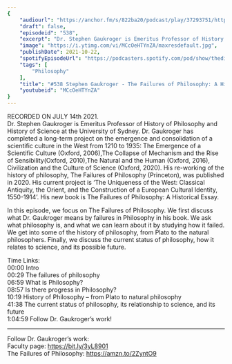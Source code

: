 ```yaml
---
{
	"audiourl": "https://anchor.fm/s/822ba20/podcast/play/37293751/https%3A%2F%2Fd3ctxlq1ktw2nl.cloudfront.net%2Fstaging%2F2021-6-15%2F473e8a2f-f579-7092-8e4a-2e6d328fdb06.m4a",
	"draft": false,
	"episodeid": "538",
	"excerpt": "Dr. Stephen Gaukroger is Emeritus Professor of History of Philosophy and History of Science at the University of Sydney. Dr. Gaukroger has completed a long-term project on the emergence and consolidation of a scientific culture in the West from 1210 to 1935: The Emergence of a Scientific Culture (Oxford, 2006),The Collapse of Mechanism and the Rise of Sensibility(Oxford, 2010),The Natural and the Human (Oxford, 2016), Civilization and the Culture of Science (Oxford, 2020). His re-working of the history of philosophy, The Failures of Philosophy (Princeton), was published in 2020. His current project is ‘The Uniqueness of the West: Classical Antiquity, the Orient, and the Construction of a European Cultural Identity, 1550-1914’. His new book is The Failures of Philosophy: A Historical Essay. ",
	"image": "https://i.ytimg.com/vi/MCcOeHTYnZA/maxresdefault.jpg",
	"publishDate": 2021-10-22,
	"spotifyEpisodeUrl": "https://podcasters.spotify.com/pod/show/thedissenter/episodes/538-Stephen-Gaukroger---The-Failures-of-Philosophy-A-Historical-Essay-e14gk7n",
	"tags": [
		"Philosophy"
	],
	"title": "#538 Stephen Gaukroger - The Failures of Philosophy: A Historical Essay",
	"youtubeid": "MCcOeHTYnZA"
}
---
```

RECORDED ON JULY 14th 2021.  
Dr. Stephen Gaukroger is Emeritus Professor of History of Philosophy and History of Science at the University of Sydney. Dr. Gaukroger has completed a long-term project on the emergence and consolidation of a scientific culture in the West from 1210 to 1935: The Emergence of a Scientific Culture (Oxford, 2006),The Collapse of Mechanism and the Rise of Sensibility(Oxford, 2010),The Natural and the Human (Oxford, 2016), Civilization and the Culture of Science (Oxford, 2020). His re-working of the history of philosophy, The Failures of Philosophy (Princeton), was published in 2020. His current project is ‘The Uniqueness of the West: Classical Antiquity, the Orient, and the Construction of a European Cultural Identity, 1550-1914’. His new book is The Failures of Philosophy: A Historical Essay. 

In this episode, we focus on The Failures of Philosophy. We first discuss what Dr. Gaukroger means by failures in Philosophy in his book. We ask what philosophy is, and what we can learn about it by studying how it failed. We get into some of the history of philosophy, from Plato to the natural philosophers. Finally, we discuss the current status of philosophy, how it relates to science, and its possible future.

Time Links:  
<time>00:00</time> Intro  
<time>00:29</time> The failures of philosophy  
<time>06:59</time> What is Philosophy?  
<time>08:57</time> Is there progress in Philosophy?  
<time>10:19</time> History of Philosophy – from Plato to natural philosophy  
<time>41:38</time> The current status of philosophy, its relationship to science, and its future  
<time>1:04:59</time> Follow Dr. Gaukroger’s work!

---

Follow Dr. Gaukroger’s work:  
Faculty page: https://bit.ly/3yL8901  
The Failures of Philosophy: https://amzn.to/2ZyntO9
